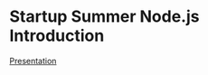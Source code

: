 # Startup Summer Node.js Introduction

[Presentation](https://docs.google.com/presentation/d/12jw38pkHNR8_D-f5LlOp8Pa8Ksh5mBA4zicmhYc4yDQ/edit?usp=sharing)
